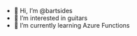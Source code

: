 - 👋 Hi, I’m @bartsides
- 👀 I’m interested in guitars
- 🌱 I’m currently learning Azure Functions

<!---
bartsides/bartsides is a ✨ special ✨ repository because its `README.md` (this file) appears on your GitHub profile.
You can click the Preview link to take a look at your changes.
--->
